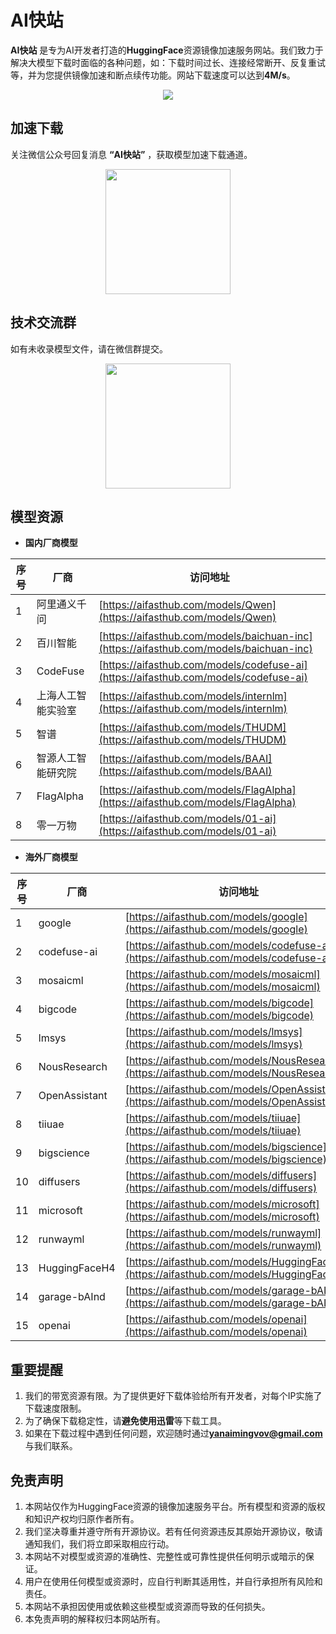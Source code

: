 # AI快站

**AI快站** 是专为AI开发者打造的**HuggingFace**资源镜像加速服务网站。我们致力于解决大模型下载时面临的各种问题，如：下载时间过长、连接经常断开、反复重试等，并为您提供镜像加速和断点续传功能。网站下载速度可以达到**4M/s**。
<p align="center">
    <img src="https://aifasthub.com/models/webdata/speed.png"/>
<p>

## 加速下载
关注微信公众号回复消息 **“AI快站”** ，获取模型加速下载通道。
<p align="center">
    <img src="https://aifasthub.com/models/webdata/gongzonghao.jpg" width="200"/>
<p>


## 技术交流群
如有未收录模型文件，请在微信群提交。
<p align="center">
    <img src="https://aifasthub.com/models/webdata/aifasthub-weixin.png" width="200"/>
<p>


## 模型资源
- **国内厂商模型**

| 序号 | 厂商                 | 访问地址                            |
|------|----------------------|-----------------------------------|
| 1    | 阿里通义千问         | [https://aifasthub.com/models/Qwen](https://aifasthub.com/models/Qwen) |
| 2    | 百川智能             | [https://aifasthub.com/models/baichuan-inc](https://aifasthub.com/models/baichuan-inc) |
| 3    | CodeFuse             | [https://aifasthub.com/models/codefuse-ai](https://aifasthub.com/models/codefuse-ai) |
| 4    | 上海人工智能实验室   | [https://aifasthub.com/models/internlm](https://aifasthub.com/models/internlm) |
| 5    | 智谱                 | [https://aifasthub.com/models/THUDM](https://aifasthub.com/models/THUDM) |
| 6    | 智源人工智能研究院   | [https://aifasthub.com/models/BAAI](https://aifasthub.com/models/BAAI) |
| 7    | FlagAlpha         | [https://aifasthub.com/models/FlagAlpha](https://aifasthub.com/models/FlagAlpha) |
| 8    | 零一万物         | [https://aifasthub.com/models/01-ai](https://aifasthub.com/models/01-ai) |


- **海外厂商模型**

| 序号 | 厂商                | 访问地址                                                   |
| ---- | ------------------- | ---------------------------------------------------------- |
| 1    | google              | [https://aifasthub.com/models/google](https://aifasthub.com/models/google) |
| 2    | codefuse-ai         | [https://aifasthub.com/models/codefuse-ai](https://aifasthub.com/models/codefuse-ai) |
| 3    | mosaicml            | [https://aifasthub.com/models/mosaicml](https://aifasthub.com/models/mosaicml) |
| 4    | bigcode             | [https://aifasthub.com/models/bigcode](https://aifasthub.com/models/bigcode) |
| 5    | lmsys               | [https://aifasthub.com/models/lmsys](https://aifasthub.com/models/lmsys) |
| 6    | NousResearch        | [https://aifasthub.com/models/NousResearch](https://aifasthub.com/models/NousResearch) |
| 7    | OpenAssistant       | [https://aifasthub.com/models/OpenAssistant](https://aifasthub.com/models/OpenAssistant) |
| 8    | tiiuae              | [https://aifasthub.com/models/tiiuae](https://aifasthub.com/models/tiiuae) |
| 9    | bigscience          | [https://aifasthub.com/models/bigscience](https://aifasthub.com/models/bigscience) |
| 10   | diffusers           | [https://aifasthub.com/models/diffusers](https://aifasthub.com/models/diffusers) |
| 11   | microsoft           | [https://aifasthub.com/models/microsoft](https://aifasthub.com/models/microsoft) |
| 12   | runwayml            | [https://aifasthub.com/models/runwayml](https://aifasthub.com/models/runwayml) |
| 13   | HuggingFaceH4       | [https://aifasthub.com/models/HuggingFaceH4](https://aifasthub.com/models/HuggingFaceH4) |
| 14   | garage-bAInd        | [https://aifasthub.com/models/garage-bAInd](https://aifasthub.com/models/garage-bAInd) |
| 15   | openai              | [https://aifasthub.com/models/openai](https://aifasthub.com/models/openai) |


## 重要提醒
1. 我们的带宽资源有限。为了提供更好下载体验给所有开发者，对每个IP实施了下载速度限制。
2. 为了确保下载稳定性，请**避免使用迅雷**等下载工具。
3. 如果在下载过程中遇到任何问题，欢迎随时通过**yanaimingvov@gmail.com**与我们联系。

## 免责声明
1. 本网站仅作为HuggingFace资源的镜像加速服务平台。所有模型和资源的版权和知识产权均归原作者所有。
2. 我们坚决尊重并遵守所有开源协议。若有任何资源违反其原始开源协议，敬请通知我们，我们将立即采取相应行动。
3. 本网站不对模型或资源的准确性、完整性或可靠性提供任何明示或暗示的保证。
4. 用户在使用任何模型或资源时，应自行判断其适用性，并自行承担所有风险和责任。
5. 本网站不承担因使用或依赖这些模型或资源而导致的任何损失。
6. 本免责声明的解释权归本网站所有。
